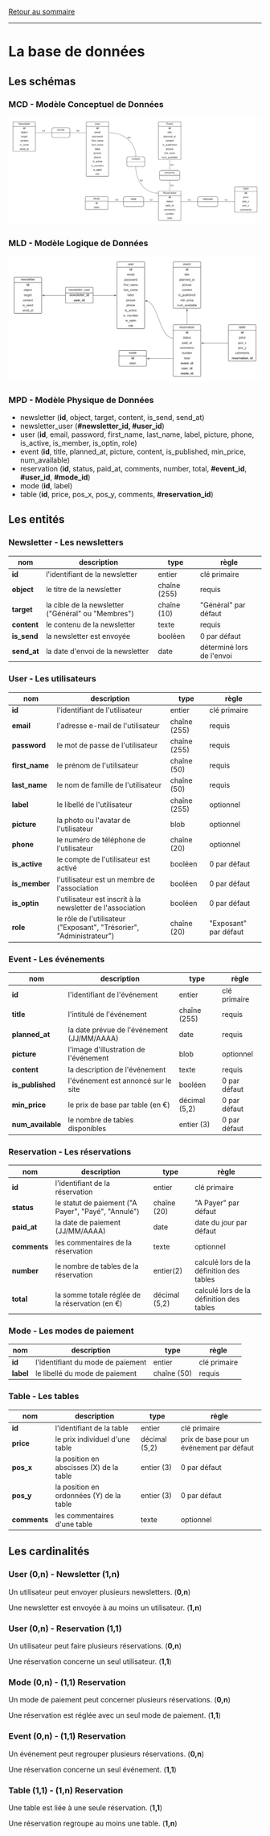 [Retour au sommaire](README.md)

***

# La base de données

## Les schémas

### MCD -  Modèle Conceptuel de Données

![MCD](./schemas/entities/MCD.png)

### MLD -  Modèle Logique de Données

![MLD](./schemas/entities/MLD.png)

### MPD -  Modèle Physique de Données

- newsletter (**id**, object, target, content, is_send, send_at)
- newsletter_user (**#newsletter_id, #user_id**)
- user (**id**, email, password, first_name, last_name, label, picture, phone, is_active, is_member, is_optin, role)
- event (**id**, title, planned_at, picture, content, is_published, min_price, num_available)
- reservation (**id**, status, paid_at, comments, number, total, **#event_id**, **#user_id**, **#mode_id**)
- mode (**id**, label)
- table (**id**, price, pos_x, pos_y, comments, **#reservation_id**)

## Les entités

### Newsletter - Les newsletters

nom|description|type|règle
-|-|-|-
**id**|l'identifiant de la newsletter|entier|clé primaire
**object**|le titre de la newsletter|chaîne (255)|requis
**target**|la cible de la newsletter ("Général" ou "Membres")|chaîne (10)|"Général" par défaut
**content**|le contenu de la newsletter|texte|requis
**is_send**|la newsletter est envoyée|booléen|0 par défaut
**send_at**|la date d'envoi de la newsletter|date|déterminé lors de l'envoi

### User - Les utilisateurs

nom|description|type|règle
-|-|-|-
**id**|l'identifiant de l'utilisateur|entier|clé primaire
**email**|l'adresse e-mail de l'utilisateur|chaîne (255)|requis
**password**|le mot de passe de l'utilisateur|chaîne (255)|requis
**first_name**|le prénom de l'utilisateur|chaîne (50)|requis
**last_name**|le nom de famille de l'utilisateur|chaîne (50)|requis
**label**|le libellé de l'utilisateur|chaîne (255)|optionnel
**picture**|la photo ou l'avatar de l'utilisateur|blob|optionnel
**phone**|le numéro de téléphone de l'utilisateur|chaîne (20)|optionnel
**is_active**|le compte de l'utilisateur est activé|booléen|0 par défaut
**is_member**|l'utilisateur est un membre de l'association|booléen|0 par défaut
**is_optin**|l'utilisateur est inscrit à la newsletter de l'association|booléen|0 par défaut
**role**|le rôle de l'utilisateur ("Exposant", "Trésorier", "Administrateur")|chaîne (20)|"Exposant" par défaut

### Event - Les événements

nom|description|type|règle
-|-|-|-
**id**|l'identifiant de l'événement|entier|clé primaire
**title**|l'intitulé de l'événement|chaîne (255)|requis
**planned_at**|la date prévue de l'événement (JJ/MM/AAAA)|date|requis
**picture**|l'image d'illustration de l'événement|blob|optionnel
**content**|la description de l'événement|texte|requis
**is_published**|l'événement est annoncé sur le site|booléen|0 par défaut
**min_price**|le prix de base par table (en €)|décimal (5,2)|0 par défaut
**num_available**|le nombre de tables disponibles|entier (3)|0 par défaut

### Reservation - Les réservations

nom|description|type|règle
-|-|-|-
**id**|l'identifiant de la réservation|entier|clé primaire
**status**|le statut de paiement ("A Payer", "Payé", "Annulé")|chaîne (20)|"A Payer" par défaut
**paid_at**|la date de paiement (JJ/MM/AAAA)|date|date du jour par défaut
**comments**|les commentaires de la réservation|texte|optionnel
**number**|le nombre de tables de la réservation|entier(2)|calculé lors de la définition des tables
**total**|la somme totale réglée de la réservation (en €)|décimal (5,2)|calculé lors de la définition des tables

### Mode - Les modes de paiement

nom|description|type|règle
-|-|-|-
**id**|l'identifiant du mode de paiement|entier|clé primaire
**label**|le libellé du mode de paiement|chaîne (50)|requis

### Table - Les tables

nom|description|type|règle
-|-|-|-
**id**|l'identifiant de la table|entier|clé primaire
**price**|le prix individuel d'une table|décimal (5,2)|prix de base pour un événement par défaut
**pos_x**|la position en abscisses (X) de la table|entier (3)|0 par défaut
**pos_y**|la position en ordonnées (Y) de la table|entier (3)|0 par défaut
**comments**|les commentaires d'une table|texte|optionnel

## Les cardinalités

### User (0,n) - Newsletter (1,n)

Un utilisateur peut envoyer plusieurs newsletters. (**0,n**)

Une newsletter est envoyée à au moins un utilisateur. (**1,n**)

### User (0,n) - Reservation (1,1)

Un utilisateur peut faire plusieurs réservations. (**0,n**)

Une réservation concerne un seul utilisateur. (**1,1**)

### Mode (0,n) - (1,1) Reservation

Un mode de paiement peut concerner plusieurs réservations. (**0,n**)

Une réservation est réglée avec un seul mode de paiement. (**1,1**)

### Event (0,n) - (1,1) Reservation

Un événement peut regrouper plusieurs réservations. (**0,n**)

Une réservation concerne un seul événement. (**1,1**)

### Table (1,1) - (1,n) Reservation

Une table est liée à une seule réservation. (**1,1**)

Une réservation regroupe au moins une table. (**1,n**)
